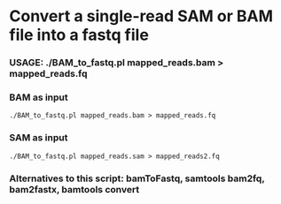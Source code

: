 # Convert a single-read SAM or BAM file into a fastq file

### USAGE: ./BAM_to_fastq.pl mapped_reads.bam > mapped_reads.fq

### BAM as input
```
./BAM_to_fastq.pl mapped_reads.bam > mapped_reads.fq
```

### SAM as input
```
./BAM_to_fastq.pl mapped_reads.sam > mapped_reads2.fq
```
### Alternatives to this script: bamToFastq, samtools bam2fq, bam2fastx, bamtools convert
